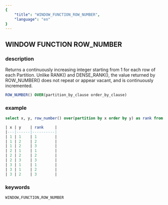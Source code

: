 ```yaml
---
{
    "title": "WINDOW_FUNCTION_ROW_NUMBER",
    "language": "en"
}
---
```


<!--  Licensed to the Apache Software Foundation (ASF) under one or more contributor license agreements.  See the NOTICE file distributed with this work for additional information regarding copyright ownership.  The ASF licenses this file to you under the Apache License, Version 2.0 (the "License"); you may not use this file except in compliance with the License.  You may obtain a copy of the License at

  http://www.apache.org/licenses/LICENSE-2.0

Unless required by applicable law or agreed to in writing, software distributed under the License is distributed on an "AS IS" BASIS, WITHOUT WARRANTIES OR CONDITIONS OF ANY KIND, either express or implied.  See the License for the specific language governing permissions and limitations under the License. -->

## WINDOW FUNCTION ROW_NUMBER
### description

Returns a continuously increasing integer starting from 1 for each row of each Partition. Unlike RANK() and DENSE_RANK(), the value returned by ROW_NUMBER() does not repeat or appear vacant, and is continuously incremented.

```sql
ROW_NUMBER() OVER(partition_by_clause order_by_clause)
```

### example

```sql
select x, y, row_number() over(partition by x order by y) as rank from int_t;

| x | y    | rank     |
|---|------|----------|
| 1 | 1    | 1        |
| 1 | 2    | 2        |
| 1 | 2    | 3        |
| 2 | 1    | 1        |
| 2 | 2    | 2        |
| 2 | 3    | 3        |
| 3 | 1    | 1        |
| 3 | 1    | 2        |
| 3 | 2    | 3        |
```

### keywords

    WINDOW,FUNCTION,ROW_NUMBER
